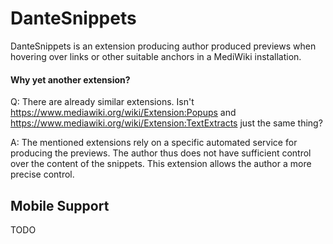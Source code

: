 
# DanteSnippets #

DanteSnippets is an extension producing author produced previews when hovering over links or other suitable
anchors in a MediWiki installation.


#### Why yet another extension? ####

Q: There are already similar extensions. Isn't https://www.mediawiki.org/wiki/Extension:Popups and https://www.mediawiki.org/wiki/Extension:TextExtracts 
just the same thing?

A: The mentioned extensions rely on a specific automated service for producing the previews. The author thus does not have sufficient control over the content of
the snippets. This extension allows the author a more precise control.




## Mobile Support ##

TODO


